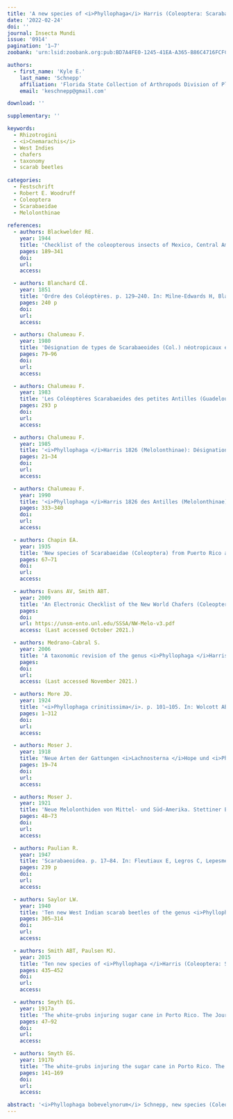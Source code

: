 ```yaml
---
title: 'A new species of <i>Phyllophaga</i> Harris (Coleoptera: Scarabaeidae: Melolonthinae) from Puerto Rico'
date: '2022-02-24'
doi: ''
journal: Insecta Mundi
issue: '0914'
pagination: '1–7'
zoobank: 'urn:lsid:zoobank.org:pub:BD7A4FE0-1245-41EA-A365-B86C4716FCFC'

authors:
  - first_name: 'Kyle E.'
    last_name: 'Schnepp'
    affiliation: 'Florida State Collection of Arthropods Division of Plant Industry, Florida Department of Agriculture and Consumer Services 1911 SW 34th Street Gainesville, FL 32608, USA'
    email: 'keschnepp@gmail.com'

download: ''

supplementary: ''

keywords:
  - Rhizotrogini
  - <i>Cnemarachis</i>
  - West Indies
  - chafers
  - taxonomy
  - scarab beetles
  
categories:
  - Festschrift
  - Robert E. Woodruff
  - Coleoptera
  - Scarabaeidae
  - Melolonthinae
  
references:
  - authors: Blackwelder RE.
    year: 1944
    title: 'Checklist of the coleopterous insects of Mexico, Central America, the West Indies, and South America. United States National Museum Bulletin 185(2)'
    pages: 189–341
    doi: 
    url: 
    access: 

  - authors: Blanchard CÉ.
    year: 1851
    title: 'Ordre des Coléoptères. p. 129–240. In: Milne-Edwards H, Blanchard CÉ, Lucas PH. Muséum d’Histoire Naturelle de Paris. Catalogue de la collection entomologique. Classe des Insectes. Gide and Baudry; Paris'
    pages: 240 p
    doi: 
    url: 
    access: 

  - authors: Chalumeau F.
    year: 1980
    title: 'Désignation de types de Scarabaeoides (Col.) néotropicaux et observations diverses. Nouvelle Revue de Entomologique 10'
    pages: 79–96
    doi: 
    url: 
    access: 

  - authors: Chalumeau F.
    year: 1983
    title: 'Les Coléoptères Scarabaeides des petites Antilles (Guadeloupe à Martinique) Taxonomie-ethologie-biogéographie. Editions Lechevalier S.A.R.L.; Paris.'
    pages: 293 p
    doi: 
    url: 
    access: 

  - authors: Chalumeau F.
    year: 1985
    title: '<i>Phyllophaga </i>Harris 1826 (Melolonthinae): Désignation de types et peuplement de Iles Sous-le-Vent (Antilles) (Coleoptera, Scarabaeidae). Nouvelle Revue Entomologique (N.S.) 2(1)'
    pages: 21–34
    doi: 
    url: 
    access: 

  - authors: Chalumeau F.
    year: 1990
    title: '<i>Phyllophaga </i>Harris 1826 des Antilles (Melolonthinae): espèce nouvelle, désignation de lectotypes et synonymies (Coleoptera, Scarabaeidae). Nouvelle Revue Entomologique (N.S.) [1989] 6(4)'
    pages: 333–340
    doi: 
    url: 
    access: 

  - authors: Chapin EA.
    year: 1935
    title: 'New species of Scarabaeidae (Coleoptera) from Puerto Rico and the Virgin Islands. The Journal of the University of Puerto Rico 19(2)'
    pages: 67–71
    doi: 
    url: 
    access: 

  - authors: Evans AV, Smith ABT.
    year: 2009
    title: 'An Electronic Checklist of the New World Chafers (Coleoptera: Scarabaeidae: Melolonthinae). Version 3.'
    pages: 
    doi: 
    url: https://unsm-ento.unl.edu/SSSA/NW-Melo-v3.pdf
    access: (Last accessed October 2021.)

  - authors: Medrano-Cabral S.
    year: 2006
    title: 'A taxonomic revision of the genus <i>Phyllophaga </i>Harris (Scarabaeidae: Melolonthinae) from Hispaniola, Puerto Rico and the Virgin Islands. MSc thesis, Montana State University, Bozeman, MT.'
    pages: 
    doi: 
    url: 
    access: (Last accessed November 2021.)

  - authors: More JD.
    year: 1924
    title: '<i>Phyllophaga crinitissima</i>. p. 101–105. In: Wolcott AB. Insectae Portoricensis. Journal of the Department of Agriculture of Puerto Rico [1923] 7'
    pages: 1–312
    doi: 
    url: 
    access: 

  - authors: Moser J.
    year: 1918
    title: 'Neue Arten der Gattungen <i>Lachnosterna </i>Hope und <i>Phytalus </i>Er. (Col.). Stettiner Entomologische Zeitung 79'
    pages: 19–74
    doi: 
    url: 
    access: 

  - authors: Moser J.
    year: 1921
    title: 'Neue Melolonthiden von Mittel- und Süd-Amerika. Stettiner Entomologische Zeitung 82'
    pages: 48–73
    doi: 
    url: 
    access: 

  - authors: Paulian R.
    year: 1947
    title: 'Scarabaeoidea. p. 17–84. In: Fleutiaux E, Legros C, Lepesme P, Paulian R. Fauna des empire Français. VII. Coléoptères des Antilles, Volume I. Muséum National d’Histoire Naturelle; Paris'
    pages: 239 p
    doi: 
    url: 
    access: 

  - authors: Saylor LW.
    year: 1940
    title: 'Ten new West Indian scarab beetles of the genus <i>Phyllophaga</i>, with two new names. Journal of the Washington Academy of Sciences 30(7)'
    pages: 305–314
    doi: 
    url: 
    access: 

  - authors: Smith ABT, Paulsen MJ.
    year: 2015
    title: 'Ten new species of <i>Phyllophaga </i>Harris (Coleoptera: Scarabaeidae: Melolonthinae) from Cuba. The Coleopterists Bulletin 69(3)'
    pages: 435–452
    doi: 
    url: 
    access: 

  - authors: Smyth EG.
    year: 1917a
    title: 'The white-grubs injuring sugar cane in Porto Rico. The Journal of the Department of Agriculture of Porto Rico 1(2)'
    pages: 47–92
    doi: 
    url: 
    access: 

  - authors: Smyth EG.
    year: 1917b
    title: 'The white-grubs injuring the sugar cane in Porto Rico. The Journal of the Department of Agriculture of Porto Rico 1(3)'
    pages: 141–169
    doi: 
    url: 
    access: 

abstract: '<i>Phyllophaga bobevelynorum</i> Schnepp, new species (Coleoptera: Scarabaeidae: Melolonthinae), is described from Puerto Rico. The species is illustrated and diagnosed, and a checklist of the species in Puerto Rico is given.'
---
```


